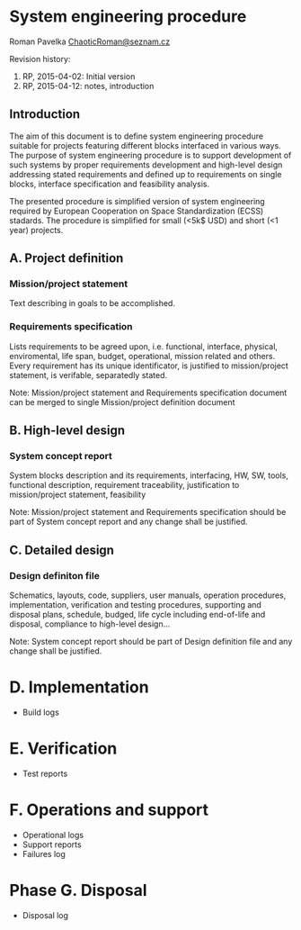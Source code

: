 System engineering procedure
============================
Roman Pavelka <ChaoticRoman@seznam.cz>

Revision history:
1. RP, 2015-04-02: Initial version
2. RP, 2015-04-12: notes, introduction

Introduction
------------
The aim of this document is to define system engineering procedure suitable
for projects featuring different blocks interfaced in various ways.
The purpose of system engineering procedure is to support development of such
systems by proper requirements development and high-level design addressing
stated requirements and defined up to requirements on single blocks, interface
specification and feasibility analysis.

The presented procedure is simplified version of system engineering required
by European Cooperation on Space Standardization (ECSS) stadards. The procedure
is simplified for small (<5k$ USD) and short (<1 year) projects.

A. Project definition
---------------------

### Mission/project statement

Text describing in goals to be accomplished.

### Requirements specification

Lists requirements to be agreed upon, i.e. functional, interface, physical,
enviromental, life span, budget, operational, mission related and others.
Every requirement has its unique identificator, is justified to mission/project
statement, is verifable, separatedly stated.

Note: Mission/project statement and Requirements specification document
can be merged to single Mission/project definition document

B. High-level design
--------------------

### System concept report

System blocks description and its requirements, interfacing, HW, SW,
tools, functional description, requirement traceability, justification
to mission/project statement, feasibility

Note: Mission/project statement and Requirements specification should
be part of System concept report and any change shall be justified.

C. Detailed design
------------------

### Design definiton file

Schematics, layouts, code, suppliers, user manuals, operation procedures,
implementation, verification and testing procedures, supporting and disposal
plans, schedule, budged, life cycle including end-of-life and disposal,
compliance to high-level design...

Note: System concept report should be part of Design definition file and
any change shall be justified.

D. Implementation
=============================

- Build logs

E. Verification
=============================

- Test reports

F. Operations and support
=========================

- Operational logs
- Support reports
- Failures log

Phase G. Disposal
=================

- Disposal log
